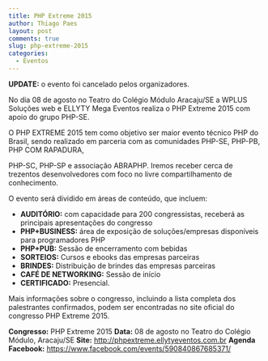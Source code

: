 ```yaml
---
title: PHP Extreme 2015
author: Thiago Paes
layout: post
comments: true
slug: php-extreme-2015
categories:
  - Eventos
---
```

**UPDATE:** o evento foi cancelado pelos organizadores.

No dia 08 de agosto no Teatro do Colégio Módulo Aracaju/SE a WPLUS Soluções web e ELLYTY Mega Eventos realiza o PHP Extreme 2015 com apoio do grupo PHP-SE.

O PHP EXTREME 2015 tem como objetivo ser maior evento técnico PHP do Brasil, sendo realizado em parceria com as comunidades PHP-SE, PHP-PB, PHP COM RAPADURA,

PHP-SC, PHP-SP e associação ABRAPHP. Iremos receber cerca de trezentos desenvolvedores com foco no livre compartilhamento de conhecimento.

O evento será dividido em áreas de conteúdo, que incluem:

  * **AUDITÓRIO:** com capacidade para 200 congressistas, receberá as principais apresentações do congresso
  * **PHP+BUSINESS:** área de exposição de soluções/empresas disponíveis para programadores PHP
  * **PHP+PUB:** Sessão de encerramento com bebidas
  * **SORTEIOS:** Cursos e ebooks das empresas parceiras
  * **BRINDES:** Distribuição de brindes das empresas parceiras
  * **CAFÉ DE NETWORKING:** Sessão de início
  * **CERTIFICADO:** Presencial.

Mais informações sobre o congresso, incluindo a lista completa dos palestrantes confirmados, podem ser encontradas no site oficial do congresso PHP Extreme 2015.

**Congresso:** PHP Extreme 2015
**Data:** 08 de agosto no Teatro do Colégio Módulo, Aracaju/SE
**Site:** <http://phpextreme.ellytyeventos.com.br>
**Agenda Facebook:** <https://www.facebook.com/events/590840867685371/>

&nbsp;